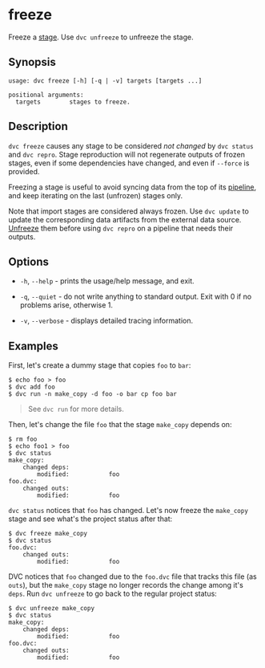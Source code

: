 # freeze

Freeze a [stage](/doc/command-reference/run). Use `dvc unfreeze` to unfreeze the
stage.

## Synopsis

```usage
usage: dvc freeze [-h] [-q | -v] targets [targets ...]

positional arguments:
  targets        stages to freeze.
```

## Description

`dvc freeze` causes any stage to be considered _not changed_ by `dvc status` and
`dvc repro`. Stage reproduction will not regenerate <abbr>outputs</abbr> of
frozen stages, even if some dependencies have changed, and even if `--force` is
provided.

Freezing a stage is useful to avoid syncing data from the top of its
[pipeline](/doc/command-reference/pipeline), and keep iterating on the last
(unfrozen) stages only.

Note that <abbr>import stages</abbr> are considered always frozen. Use
`dvc update` to update the corresponding <abbr>data artifacts</abbr> from the
external data source. [Unfreeze](/doc/command-reference/unfreeze) them before
using `dvc repro` on a pipeline that needs their outputs.

## Options

- `-h`, `--help` - prints the usage/help message, and exit.

- `-q`, `--quiet` - do not write anything to standard output. Exit with 0 if no
  problems arise, otherwise 1.

- `-v`, `--verbose` - displays detailed tracing information.

## Examples

First, let's create a dummy stage that copies `foo` to `bar`:

```dvc
$ echo foo > foo
$ dvc add foo
$ dvc run -n make_copy -d foo -o bar cp foo bar
```

> See `dvc run` for more details.

Then, let's change the file `foo` that the stage `make_copy` depends on:

```dvc
$ rm foo
$ echo foo1 > foo
$ dvc status
make_copy:
	changed deps:
		modified:           foo
foo.dvc:
	changed outs:
		modified:           foo
```

`dvc status` notices that `foo` has changed. Let's now freeze the `make_copy`
stage and see what's the project status after that:

```dvc
$ dvc freeze make_copy
$ dvc status
foo.dvc:
	changed outs:
		modified:           foo
```

DVC notices that `foo` changed due to the `foo.dvc` file that tracks this file
(as `outs`), but the `make_copy` stage no longer records the change among it's
`deps`. Run `dvc unfreeze` to go back to the regular project status:

```dvc
$ dvc unfreeze make_copy
$ dvc status
make_copy:
	changed deps:
		modified:           foo
foo.dvc:
	changed outs:
		modified:           foo
```
